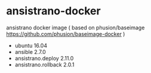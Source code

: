 # ansistrano-docker
ansistrano docker image ( based on phusion/baseimage https://github.com/phusion/baseimage-docker )
 * ubuntu 16.04
 * ansible 2.7.0
 * ansistrano.deploy 2.11.0
 * ansistrano.rollback 2.0.1
